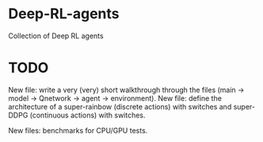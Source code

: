 # Deep-RL-agents

Collection of Deep RL agents

# TODO

New file: write a very (very) short walkthrough through the files (main -> model -> Qnetwork -> agent -> environment).
New file: define the architecture of a super-rainbow (discrete actions) with switches and super-DDPG (continuous actions) with switches.

New files: benchmarks for CPU/GPU tests.
